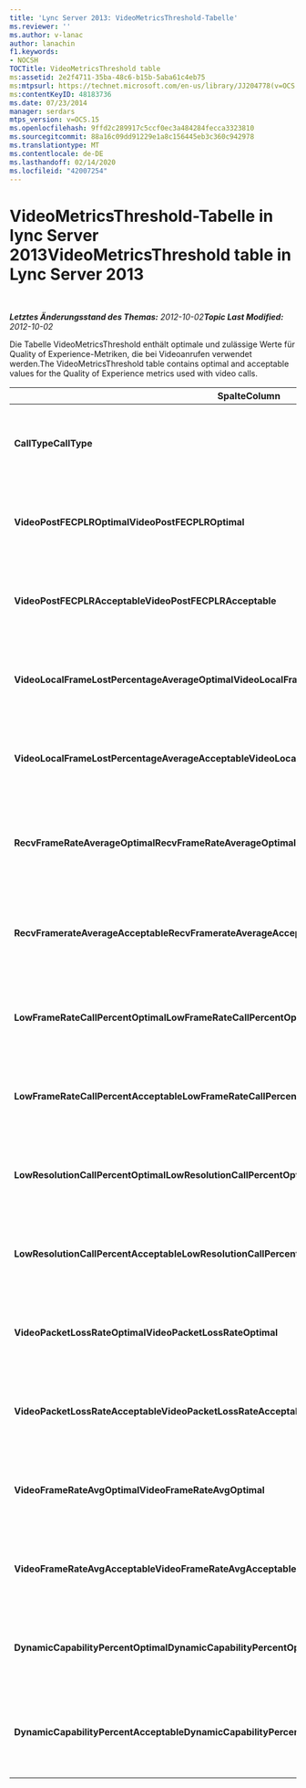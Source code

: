 ```yaml
---
title: 'Lync Server 2013: VideoMetricsThreshold-Tabelle'
ms.reviewer: ''
ms.author: v-lanac
author: lanachin
f1.keywords:
- NOCSH
TOCTitle: VideoMetricsThreshold table
ms:assetid: 2e2f4711-35ba-48c6-b15b-5aba61c4eb75
ms:mtpsurl: https://technet.microsoft.com/en-us/library/JJ204778(v=OCS.15)
ms:contentKeyID: 48183736
ms.date: 07/23/2014
manager: serdars
mtps_version: v=OCS.15
ms.openlocfilehash: 9ffd2c289917c5ccf0ec3a484284fecca3323810
ms.sourcegitcommit: 88a16c09dd91229e1a8c156445eb3c360c942978
ms.translationtype: MT
ms.contentlocale: de-DE
ms.lasthandoff: 02/14/2020
ms.locfileid: "42007254"
---
```

<div data-xmlns="http://www.w3.org/1999/xhtml">

<div class="topic" data-xmlns="http://www.w3.org/1999/xhtml" data-msxsl="urn:schemas-microsoft-com:xslt" data-cs="http://msdn.microsoft.com/">

<div data-asp="http://msdn2.microsoft.com/asp">

# <a name="videometricsthreshold-table-in-lync-server-2013"></a><span data-ttu-id="f71e2-102">VideoMetricsThreshold-Tabelle in lync Server 2013</span><span class="sxs-lookup"><span data-stu-id="f71e2-102">VideoMetricsThreshold table in Lync Server 2013</span></span>

</div>

<div id="mainSection">

<div id="mainBody">

<span> </span>

<span data-ttu-id="f71e2-103">_**Letztes Änderungsstand des Themas:** 2012-10-02_</span><span class="sxs-lookup"><span data-stu-id="f71e2-103">_**Topic Last Modified:** 2012-10-02_</span></span>

<span data-ttu-id="f71e2-104">Die Tabelle VideoMetricsThreshold enthält optimale und zulässige Werte für Quality of Experience-Metriken, die bei Videoanrufen verwendet werden.</span><span class="sxs-lookup"><span data-stu-id="f71e2-104">The VideoMetricsThreshold table contains optimal and acceptable values for the Quality of Experience metrics used with video calls.</span></span>


<table>
<colgroup>
<col style="width: 25%" />
<col style="width: 25%" />
<col style="width: 25%" />
<col style="width: 25%" />
</colgroup>
<thead>
<tr class="header">
<th><span data-ttu-id="f71e2-105"><strong>Spalte</strong></span><span class="sxs-lookup"><span data-stu-id="f71e2-105"><strong>Column</strong></span></span></th>
<th><span data-ttu-id="f71e2-106"><strong>Datentyp</strong></span><span class="sxs-lookup"><span data-stu-id="f71e2-106"><strong>Data Type</strong></span></span></th>
<th><span data-ttu-id="f71e2-107"><strong>Schlüssel/Index</strong></span><span class="sxs-lookup"><span data-stu-id="f71e2-107"><strong>Key/Index</strong></span></span></th>
<th><span data-ttu-id="f71e2-108"><strong>Details</strong></span><span class="sxs-lookup"><span data-stu-id="f71e2-108"><strong>Details</strong></span></span></th>
</tr>
</thead>
<tbody>
<tr class="odd">
<td><p><span data-ttu-id="f71e2-109"><strong>CallType</strong></span><span class="sxs-lookup"><span data-stu-id="f71e2-109"><strong>CallType</strong></span></span></p></td>
<td><p><span data-ttu-id="f71e2-110">int</span><span class="sxs-lookup"><span data-stu-id="f71e2-110">int</span></span></p></td>
<td><p><span data-ttu-id="f71e2-111">Primary</span><span class="sxs-lookup"><span data-stu-id="f71e2-111">Primary</span></span></p></td>
<td><p><span data-ttu-id="f71e2-112">Der Typ des getätigten Anrufs.</span><span class="sxs-lookup"><span data-stu-id="f71e2-112">Type of call that was placed.</span></span></p></td>
</tr>
<tr class="even">
<td><p><span data-ttu-id="f71e2-113"><strong>VideoPostFECPLROptimal</strong></span><span class="sxs-lookup"><span data-stu-id="f71e2-113"><strong>VideoPostFECPLROptimal</strong></span></span></p></td>
<td><p><span data-ttu-id="f71e2-114">Decimal (5, 2)</span><span class="sxs-lookup"><span data-stu-id="f71e2-114">decimal(5,2)</span></span></p></td>
<td></td>
<td><p><span data-ttu-id="f71e2-115">Der Standardwert lautet 0,05.</span><span class="sxs-lookup"><span data-stu-id="f71e2-115">The default value is 0.05.</span></span></p></td>
</tr>
<tr class="odd">
<td><p><span data-ttu-id="f71e2-116"><strong>VideoPostFECPLRAcceptable</strong></span><span class="sxs-lookup"><span data-stu-id="f71e2-116"><strong>VideoPostFECPLRAcceptable</strong></span></span></p></td>
<td><p><span data-ttu-id="f71e2-117">Decimal (5, 2)</span><span class="sxs-lookup"><span data-stu-id="f71e2-117">decimal(5,2)</span></span></p></td>
<td></td>
<td><p><span data-ttu-id="f71e2-118">Der Standardwert lautet 0,10.</span><span class="sxs-lookup"><span data-stu-id="f71e2-118">The default value is 0.10.</span></span></p></td>
</tr>
<tr class="even">
<td><p><span data-ttu-id="f71e2-119"><strong>VideoLocalFrameLostPercentageAverageOptimal</strong></span><span class="sxs-lookup"><span data-stu-id="f71e2-119"><strong>VideoLocalFrameLostPercentageAverageOptimal</strong></span></span></p></td>
<td><p><span data-ttu-id="f71e2-120">Decimal (5, 2)</span><span class="sxs-lookup"><span data-stu-id="f71e2-120">decimal(5,2)</span></span></p></td>
<td></td>
<td><p><span data-ttu-id="f71e2-121">Der Standardwert lautet 5,0.</span><span class="sxs-lookup"><span data-stu-id="f71e2-121">The default value is 5.0.</span></span></p></td>
</tr>
<tr class="odd">
<td><p><span data-ttu-id="f71e2-122"><strong>VideoLocalFrameLostPercentageAverageAcceptable</strong></span><span class="sxs-lookup"><span data-stu-id="f71e2-122"><strong>VideoLocalFrameLostPercentageAverageAcceptable</strong></span></span></p></td>
<td><p><span data-ttu-id="f71e2-123">Decimal (5, 2)</span><span class="sxs-lookup"><span data-stu-id="f71e2-123">decimal(5,2)</span></span></p></td>
<td></td>
<td><p><span data-ttu-id="f71e2-124">Der Standardwert lautet 10,0.</span><span class="sxs-lookup"><span data-stu-id="f71e2-124">The default value is 10.0.</span></span></p></td>
</tr>
<tr class="even">
<td><p><span data-ttu-id="f71e2-125"><strong>RecvFrameRateAverageOptimal</strong></span><span class="sxs-lookup"><span data-stu-id="f71e2-125"><strong>RecvFrameRateAverageOptimal</strong></span></span></p></td>
<td><p><span data-ttu-id="f71e2-126">Decimal (9, 4)</span><span class="sxs-lookup"><span data-stu-id="f71e2-126">decimal(9,4)</span></span></p></td>
<td></td>
<td><p><span data-ttu-id="f71e2-127">Der Standardwert lautet 12,0000.</span><span class="sxs-lookup"><span data-stu-id="f71e2-127">The default value is 12.0000.</span></span></p></td>
</tr>
<tr class="odd">
<td><p><span data-ttu-id="f71e2-128"><strong>RecvFramerateAverageAcceptable</strong></span><span class="sxs-lookup"><span data-stu-id="f71e2-128"><strong>RecvFramerateAverageAcceptable</strong></span></span></p></td>
<td><p><span data-ttu-id="f71e2-129">Decimal (9, 4)</span><span class="sxs-lookup"><span data-stu-id="f71e2-129">decimal(9,4)</span></span></p></td>
<td></td>
<td><p><span data-ttu-id="f71e2-130">Der Standardwert lautet 7,0000.</span><span class="sxs-lookup"><span data-stu-id="f71e2-130">The default value is 7.0000.</span></span></p></td>
</tr>
<tr class="even">
<td><p><span data-ttu-id="f71e2-131"><strong>LowFrameRateCallPercentOptimal</strong></span><span class="sxs-lookup"><span data-stu-id="f71e2-131"><strong>LowFrameRateCallPercentOptimal</strong></span></span></p></td>
<td><p><span data-ttu-id="f71e2-132">Decimal (5, 2)</span><span class="sxs-lookup"><span data-stu-id="f71e2-132">decimal(5,2)</span></span></p></td>
<td></td>
<td><p><span data-ttu-id="f71e2-133">Der Standardwert lautet 5,0.</span><span class="sxs-lookup"><span data-stu-id="f71e2-133">The default value is 5.0.</span></span></p></td>
</tr>
<tr class="odd">
<td><p><span data-ttu-id="f71e2-134"><strong>LowFrameRateCallPercentAcceptable</strong></span><span class="sxs-lookup"><span data-stu-id="f71e2-134"><strong>LowFrameRateCallPercentAcceptable</strong></span></span></p></td>
<td><p><span data-ttu-id="f71e2-135">Decimal (5, 2)</span><span class="sxs-lookup"><span data-stu-id="f71e2-135">decimal(5,2)</span></span></p></td>
<td></td>
<td><p><span data-ttu-id="f71e2-136">Der Standardwert lautet 10,0.</span><span class="sxs-lookup"><span data-stu-id="f71e2-136">The default value is 10.0/</span></span></p></td>
</tr>
<tr class="even">
<td><p><span data-ttu-id="f71e2-137"><strong>LowResolutionCallPercentOptimal</strong></span><span class="sxs-lookup"><span data-stu-id="f71e2-137"><strong>LowResolutionCallPercentOptimal</strong></span></span></p></td>
<td><p><span data-ttu-id="f71e2-138">Decimal (5, 2)</span><span class="sxs-lookup"><span data-stu-id="f71e2-138">decimal(5,2)</span></span></p></td>
<td></td>
<td><p><span data-ttu-id="f71e2-139">Der Standardwert lautet 5,0.</span><span class="sxs-lookup"><span data-stu-id="f71e2-139">The default value is 5.0.</span></span></p></td>
</tr>
<tr class="odd">
<td><p><span data-ttu-id="f71e2-140"><strong>LowResolutionCallPercentAcceptable</strong></span><span class="sxs-lookup"><span data-stu-id="f71e2-140"><strong>LowResolutionCallPercentAcceptable</strong></span></span></p></td>
<td><p><span data-ttu-id="f71e2-141">Decimal (5, 2)</span><span class="sxs-lookup"><span data-stu-id="f71e2-141">decimal(5,2)</span></span></p></td>
<td></td>
<td><p><span data-ttu-id="f71e2-142">Der Standardwert lautet 10,0.</span><span class="sxs-lookup"><span data-stu-id="f71e2-142">The default value is 10.0.</span></span></p></td>
</tr>
<tr class="even">
<td><p><span data-ttu-id="f71e2-143"><strong>VideoPacketLossRateOptimal</strong></span><span class="sxs-lookup"><span data-stu-id="f71e2-143"><strong>VideoPacketLossRateOptimal</strong></span></span></p></td>
<td><p><span data-ttu-id="f71e2-144">foat</span><span class="sxs-lookup"><span data-stu-id="f71e2-144">foat</span></span></p></td>
<td></td>
<td><p><span data-ttu-id="f71e2-145">Der Standardwert lautet 0,05.</span><span class="sxs-lookup"><span data-stu-id="f71e2-145">The default value is 0.05.</span></span></p></td>
</tr>
<tr class="odd">
<td><p><span data-ttu-id="f71e2-146"><strong>VideoPacketLossRateAcceptable</strong></span><span class="sxs-lookup"><span data-stu-id="f71e2-146"><strong>VideoPacketLossRateAcceptable</strong></span></span></p></td>
<td><p><span data-ttu-id="f71e2-147">Gleitkommazahl</span><span class="sxs-lookup"><span data-stu-id="f71e2-147">float</span></span></p></td>
<td></td>
<td><p><span data-ttu-id="f71e2-148">Der Standardwert lautet 0,10.</span><span class="sxs-lookup"><span data-stu-id="f71e2-148">The default value is 0.10.</span></span></p></td>
</tr>
<tr class="even">
<td><p><span data-ttu-id="f71e2-149"><strong>VideoFrameRateAvgOptimal</strong></span><span class="sxs-lookup"><span data-stu-id="f71e2-149"><strong>VideoFrameRateAvgOptimal</strong></span></span></p></td>
<td><p><span data-ttu-id="f71e2-150">Gleitkommazahl</span><span class="sxs-lookup"><span data-stu-id="f71e2-150">float</span></span></p></td>
<td></td>
<td><p><span data-ttu-id="f71e2-151">Der Standardwert lautet 12.</span><span class="sxs-lookup"><span data-stu-id="f71e2-151">The default value is 12.</span></span></p></td>
</tr>
<tr class="odd">
<td><p><span data-ttu-id="f71e2-152"><strong>VideoFrameRateAvgAcceptable</strong></span><span class="sxs-lookup"><span data-stu-id="f71e2-152"><strong>VideoFrameRateAvgAcceptable</strong></span></span></p></td>
<td><p><span data-ttu-id="f71e2-153">Gleitkommazahl</span><span class="sxs-lookup"><span data-stu-id="f71e2-153">float</span></span></p></td>
<td></td>
<td><p><span data-ttu-id="f71e2-154">Der Standardwert lautet 7.</span><span class="sxs-lookup"><span data-stu-id="f71e2-154">The default value is 7.</span></span></p></td>
</tr>
<tr class="even">
<td><p><span data-ttu-id="f71e2-155"><strong>DynamicCapabilityPercentOptimal</strong></span><span class="sxs-lookup"><span data-stu-id="f71e2-155"><strong>DynamicCapabilityPercentOptimal</strong></span></span></p></td>
<td><p><span data-ttu-id="f71e2-156">Decimal (5, 2)</span><span class="sxs-lookup"><span data-stu-id="f71e2-156">decimal(5,2)</span></span></p></td>
<td></td>
<td><p><span data-ttu-id="f71e2-157">Der Standardwert lautet 5,00.</span><span class="sxs-lookup"><span data-stu-id="f71e2-157">The default value is 5.00.</span></span></p></td>
</tr>
<tr class="odd">
<td><p><span data-ttu-id="f71e2-158"><strong>DynamicCapabilityPercentAcceptable</strong></span><span class="sxs-lookup"><span data-stu-id="f71e2-158"><strong>DynamicCapabilityPercentAcceptable</strong></span></span></p></td>
<td><p><span data-ttu-id="f71e2-159">Decimal (5, 2)</span><span class="sxs-lookup"><span data-stu-id="f71e2-159">decimal(5,2)</span></span></p></td>
<td></td>
<td><p><span data-ttu-id="f71e2-160">Der Standardwert lautet 10,00.</span><span class="sxs-lookup"><span data-stu-id="f71e2-160">The default value is 10.00.</span></span></p></td>
</tr>
</tbody>
</table>


</div>

<span> </span>

</div>

</div>

</div>

